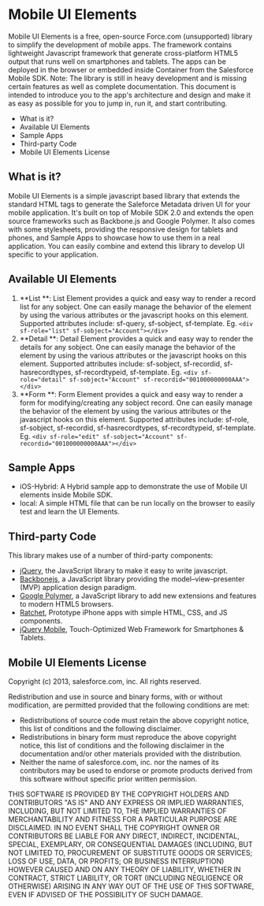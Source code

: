 # Mobile UI Elements #

Mobile UI Elements is a free, open-source Force.com (unsupported) library to simplify the development of mobile apps. The framework contains lightweight Javascript framework that generate cross-platform HTML5 output that runs well on smartphones and tablets. The apps can be deployed in the browser or embedded inside Container from the Salesforce Mobile SDK. 
Note: The library is still in heavy development and is missing certain features as well as complete documentation.
This document is intended to introduce you to the app's architecture and design and make it as easy as possible for you to jump in, run it, and start contributing.

- What is it?
- Available UI Elements
- Sample Apps
- Third-party Code
- Mobile UI Elements License

## What is it? ##
Mobile UI Elements is a simple javascript based library that extends the standard HTML tags to generate the Saleforce Metadata driven UI for your mobile application. It's built on top of Mobile SDK 2.0 and extends the open source frameworks such as Backbone.js and Google Polymer. It also comes with some stylesheets, providing the responsive design for tablets and phones, and Sample Apps to showcase how to use them in a real application. You can easily combine and extend this library to develop UI specific to your application.

## Available UI Elements ##
1. **List **: List Element provides a quick and easy way to render a record list for any sobject. One can easily manage the behavior of the element by using the various attributes or the javascript hooks on this element. Supported attributes include: sf-query, sf-sobject, sf-template. Eg. `<div sf-role="list" sf-sobject="Account"></div>`
2. **Detail **: Detail Element provides a quick and easy way to render the details for any sobject. One can easily manage the behavior of the element by using the various attributes or the javascript hooks on this element. Supported attributes include: sf-sobject, sf-recordid, sf-hasrecordtypes, sf-recordtypeid, sf-template. Eg. `<div sf-role="detail" sf-sobject="Account" sf-recordid="001000000000AAA"></div>`
3. **Form **: Form Element provides a quick and easy way to render a form for modifying/creating  any sobject record. One can easily manage the behavior of the element by using the various attributes or the javascript hooks on this element. Supported attributes include: sf-role, sf-sobject, sf-recordid, sf-hasrecordtypes, sf-recordtypeid, sf-template. Eg. `<div sf-role="edit" sf-sobject="Account" sf-recordid="001000000000AAA"></div>`


## Sample Apps ##
- iOS-Hybrid: A Hybrid sample app to demonstrate the use of Mobile UI elements inside Mobile SDK.
- local: A simple HTML file that can be run locally on the browser to easily test and learn the UI Elements.
 
## Third-party Code ##

This library makes use of a number of third-party components:

- [jQuery](http://jquery.com), the JavaScript library to make it easy to write javascript.
- [Backbonejs](http://backbonejs.org), a JavaScript library providing the model–view–presenter (MVP) application design paradigm.
- [Google Polymer](http://www.polymer-project.org/), a JavaScript library to add new extensions and features to modern HTML5 browsers.
- [Ratchet](http://maker.github.io/ratchet), Prototype iPhone apps with simple HTML, CSS, and JS components.
- [jQuery Mobile](http://jquerymobile.com), Touch-Optimized Web Framework for Smartphones & Tablets.


## Mobile UI Elements License ##
Copyright (c) 2013, salesforce.com, inc. All rights reserved.

Redistribution and use in source and binary forms, with or without modification, are permitted provided that the following conditions are met:

- Redistributions of source code must retain the above copyright notice, this list of conditions and the following disclaimer.
- Redistributions in binary form must reproduce the above copyright notice, this list of conditions and the following disclaimer in the documentation and/or other materials provided with the distribution.
- Neither the name of salesforce.com, inc. nor the names of its contributors may be used to endorse or promote products derived from this software without specific prior written permission.

THIS SOFTWARE IS PROVIDED BY THE COPYRIGHT HOLDERS AND CONTRIBUTORS "AS IS" AND ANY EXPRESS OR IMPLIED WARRANTIES, INCLUDING, BUT NOT LIMITED TO, THE IMPLIED WARRANTIES OF MERCHANTABILITY AND FITNESS FOR A PARTICULAR PURPOSE ARE DISCLAIMED. IN NO EVENT SHALL THE COPYRIGHT OWNER OR CONTRIBUTORS BE LIABLE FOR ANY DIRECT, INDIRECT, INCIDENTAL, SPECIAL, EXEMPLARY, OR CONSEQUENTIAL DAMAGES (INCLUDING, BUT NOT LIMITED TO, PROCUREMENT OF SUBSTITUTE GOODS OR SERVICES; LOSS OF USE, DATA, OR PROFITS; OR BUSINESS INTERRUPTION) HOWEVER CAUSED AND ON ANY THEORY OF LIABILITY, WHETHER IN CONTRACT, STRICT LIABILITY, OR TORT (INCLUDING NEGLIGENCE OR OTHERWISE) ARISING IN ANY WAY OUT OF THE USE OF THIS SOFTWARE, EVEN IF ADVISED OF THE POSSIBILITY OF SUCH DAMAGE.

